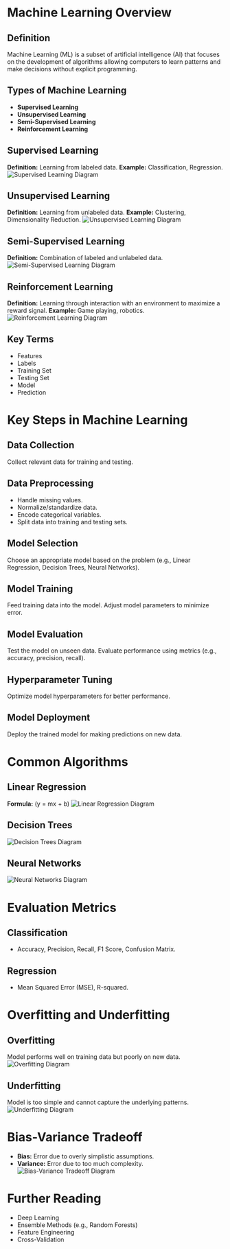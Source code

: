 # Machine Learning Overview

## Definition
Machine Learning (ML) is a subset of artificial intelligence (AI) that focuses on the development of algorithms allowing computers to learn patterns and make decisions without explicit programming.

## Types of Machine Learning
- **Supervised Learning**
- **Unsupervised Learning**
- **Semi-Supervised Learning**
- **Reinforcement Learning**

## Supervised Learning
**Definition:** Learning from labeled data.
**Example:** Classification, Regression.
![Supervised Learning Diagram](https://i.imgur.com/7aH8xSe.png)

## Unsupervised Learning
**Definition:** Learning from unlabeled data.
**Example:** Clustering, Dimensionality Reduction.
![Unsupervised Learning Diagram](https://i.imgur.com/TeHNNfX.png)

## Semi-Supervised Learning
**Definition:** Combination of labeled and unlabeled data.
![Semi-Supervised Learning Diagram](https://i.imgur.com/5fo5XH2.png)

## Reinforcement Learning
**Definition:** Learning through interaction with an environment to maximize a reward signal.
**Example:** Game playing, robotics.
![Reinforcement Learning Diagram](https://i.imgur.com/Vxc2n3g.png)

## Key Terms
- Features
- Labels
- Training Set
- Testing Set
- Model
- Prediction

# Key Steps in Machine Learning

## Data Collection
Collect relevant data for training and testing.

## Data Preprocessing
- Handle missing values.
- Normalize/standardize data.
- Encode categorical variables.
- Split data into training and testing sets.

## Model Selection
Choose an appropriate model based on the problem (e.g., Linear Regression, Decision Trees, Neural Networks).

## Model Training
Feed training data into the model.
Adjust model parameters to minimize error.

## Model Evaluation
Test the model on unseen data.
Evaluate performance using metrics (e.g., accuracy, precision, recall).

## Hyperparameter Tuning
Optimize model hyperparameters for better performance.

## Model Deployment
Deploy the trained model for making predictions on new data.

# Common Algorithms

## Linear Regression
**Formula:** \(y = mx + b\)
![Linear Regression Diagram](https://i.imgur.com/rJgKr3s.png)

## Decision Trees
![Decision Trees Diagram](https://i.imgur.com/COcavtT.png)

## Neural Networks
![Neural Networks Diagram](https://i.imgur.com/Jle5nNS.png)

# Evaluation Metrics

## Classification
- Accuracy, Precision, Recall, F1 Score, Confusion Matrix.

## Regression
- Mean Squared Error (MSE), R-squared.

# Overfitting and Underfitting

## Overfitting
Model performs well on training data but poorly on new data.
![Overfitting Diagram](https://i.imgur.com/sNlg1Fy.png)

## Underfitting
Model is too simple and cannot capture the underlying patterns.
![Underfitting Diagram](https://i.imgur.com/YzdGZ5i.png)

# Bias-Variance Tradeoff

- **Bias:** Error due to overly simplistic assumptions.
- **Variance:** Error due to too much complexity.
![Bias-Variance Tradeoff Diagram](https://i.imgur.com/DmU2XKr.png)

# Further Reading

- Deep Learning
- Ensemble Methods (e.g., Random Forests)
- Feature Engineering
- Cross-Validation
